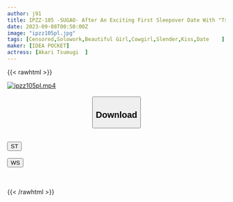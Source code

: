 ```yaml
---
author: j91
title: IPZZ-105 ‐SUGAO‐ After An Exciting First Sleepover Date With "Tsumu", I Was Able To Take Erotic Pictures After Having A Super Dense Sex Date. Morning, Noon, Night Sex Does Not Stop! ! Tsumugi Akari
date: 2023-09-08T00:50:00Z
image: "ipzz105pl.jpg"
tags: [Censored,Solowork,Beautiful Girl,Cowgirl,Slender,Kiss,Date	 ]
maker: [IDEA POCKET]
actress: [Akari Tsumugi  ]
---
```



{{< rawhtml >}}

<div class="video" data-videoid="b7OP0j0pLQTPvKG">
    <a href="javascript:;">
        <img src="https://my.j91.asia/posts/ipzz105pl/ipzz105pl.jpg" width="WIDTH" height="HEIGHT" alt="ipzz105pl.mp4" loading="lazy">
    </a>
</div>

<script type="text/javascript" src="https://j91.asia/asset/on-demand-st.js"></script>

<br>
  <link rel="stylesheet" href="https://j91.asia/asset/bs5.css">
  
  <center>
  <button class="btn btn-primary" type="button" data-bs-toggle="collapse" data-bs-target=".multi-collapse" aria-expanded="false" aria-controls="multiCollapseExample1 multiCollapseExample2"><h2>Download</h2></button></center>
</p>
<div class="row">
  <div class="col">
    <div class="collapse multi-collapse" id="multiCollapseExample1">
      <div class="card card-body">
	      	      <br>
<div class="buttons">  
<a href="https://streamtape.to/v/b7OP0j0pLQTPvKG"><button class="btn-hover color-3"><i class="fa fa-download"></i> ST</button></a></div>
    </div>
  </div>
</div>
  <div class="col">
    <div class="collapse multi-collapse" id="multiCollapseExample2">
      <div class="card card-body">
	      <br>
<div class="buttons">
    <a href="https://wolfstream.tv/l93s30uw3k7m"><button class="btn-hover color-9"><i class="fa fa-download"></i> WS</button></a></div>
<br><br>
      </div>
    </div>
  </div>
</div>

{{< /rawhtml >}}
